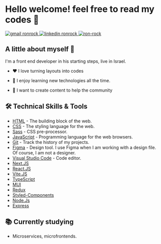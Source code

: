 # Hello welcome! feel free to read my codes 🤯

<!--![](./img/banner.jpg)-->

<div align="left">
<a href="mailto:ronrk11@gmail.com" target="_blank" display='inline'>
 <img src="https://img.shields.io/badge/Gmail-D14836?style=for-the-badge&logo=gmail&logoColor=white" alt="gmail ronrock"></img>
</a>
<a href="https://www.linkedin.com/in/ron-rokkah-ba665120a/" target="_blank">
<img src="https://img.shields.io/badge/LinkedIn-0077B5?style=for-the-badge&logo=linkedin&logoColor=white" alt="linkedin ronrock" ></img>
</a>
<a href="https://ron-rock-portfolio-jw1vgkrmj-ronrk.vercel.app" target="_blank"><img src="https://img.shields.io/badge/Portfolio-0077B5?style=for-the-badge&logo=portfolio&logoColor=white" alt="ron-rock"></img>
</a>
</div>

## A little about myself 👋

I'm a front end developer in his starting steps, live in Israel.

- ❤️ I love turning layouts into codes

- 📖 I enjoy learning new technologies all the time.

- 🚀 I want to create content to help the community

## 🛠️ Technical Skills & Tools

- [HTML](https://developer.mozilla.org/en-US/docs/Web/html) - The building block of the web.
- [CSS](https://developer.mozilla.org/en-US/docs/Web/css) - The styling language for the web.
- [Sass](https://sass-lang.com/) - CSS pre-processor.
- [JavaScript](https://developer.mozilla.org/en-US/docs/Web/javascript) - Programming language for the web browsers.
- [Git](https://git-scm.com/) - Track the history of my projects.
- [Figma](https://www.figma.com/) - Design tool. I use Figma when I am working with a design file. Of course, I am not a designer.
- [Visual Studio Code](https://code.visualstudio.com/) - Code editor.
- [Next.JS](https://nextjs.org/)
- [React.JS](https://reactjs.org/)
- [Vite.JS](https://vitejs.dev/)
- [TypeScript](https://www.typescriptlang.org/)
- [MUI](https://mui.com/)
- [Redux](https://redux.js.org/)
- [Styled-Components](https://styled-components.com/)
- [Node.Js](https://nodejs.org/en/)
- [Express](https://expressjs.com/)

## 📚 Currently studying

- Microservices, microfrontends.




